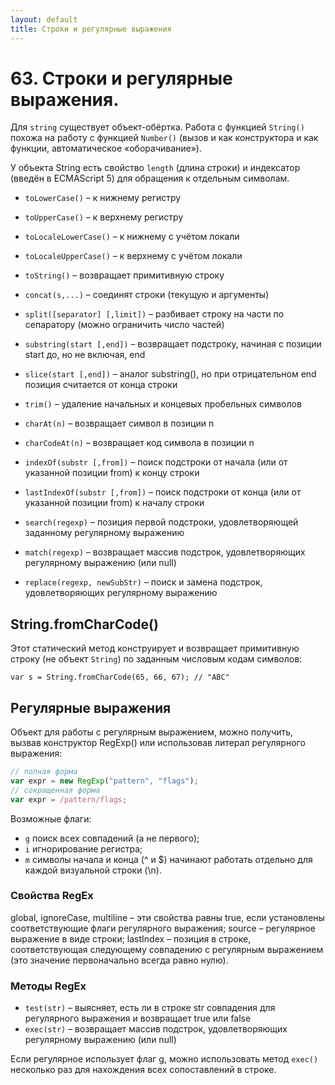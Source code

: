 ```yaml
---
layout: default
title: Строки и регулярные выражения
---
```


# 63. Строки и регулярные выражения.

Для `string` существует объект-обёртка. Работа с функцией `String()` похожа на работу с функцией `Number()` (вызов и как конструктора и как функции, автоматическое «оборачивание»).

У объекта String есть свойство `length` (длина строки) и индексатор (введён в ECMAScript 5) для обращения к отдельным символам.

* `toLowerCase()` – к нижнему регистру
* `toUpperCase()` – к верхнему регистру
* `toLocaleLowerCase()` – к нижнему с учётом локали
* `toLocaleUpperCase()` – к верхнему с учётом локали
* `toString()` – возвращает примитивную строку
* `concat(s,...)` – соединят строки (текущую и аргументы)
* `split([separator] [,limit])` – разбивает строку на части по сепаратору (можно ограничить число частей)
* `substring(start [,end])` – возвращает подстроку, начиная с позиции start до, но не включая, end
* `slice(start [,end])` – аналог substring(), но при отрицательном end позиция считается от конца строки
* `trim()` – удаление начальных и концевых пробельных символов
* `charAt(n)` – возвращает символ в позиции n
* `charCodeAt(n)` – возвращает код символа в позиции n
* `indexOf(substr [,from])` – поиск подстроки от начала (или от указанной позиции from) к концу строки
* `lastIndexOf(substr [,from])` – поиск подстроки от конца (или от указанной позиции from) к началу строки

* `search(regexp)` – позиция первой подстроки, удовлетворяющей заданному регулярному выражению
* `match(regexp)` – возвращает массив подстрок, удовлетворяющих регулярному выражению (или null)
* `replace(regexp, newSubStr)` – поиск и замена подстрок, удовлетворяющих регулярному выражению

## String.fromCharCode()

Этот статический метод конструирует и возвращает примитивную строку (не объект `String`) по заданным числовым кодам символов:

```
var s = String.fromCharCode(65, 66, 67); // "ABC"
```

## Регулярные выражения

Объект для работы с регулярным выражением, можно получить, вызвав конструктор RegExp() или использовав литерал регулярного выражения:

```javascript
// полная форма
var expr = new RegExp("pattern", "flags");
// сокращенная форма
var expr = /pattern/flags;
```

Возможные флаги:

* `g` поиск всех совпадений (а не первого);
* `i` игнорирование регистра;
* `m` символы начала и конца (^ и $) начинают работать отдельно для каждой визуальной строки (\n).

### Свойства RegEx

global, ignoreCase, multiline – эти свойства равны true, если установлены соответствующие флаги регулярного выражения;
source – регулярное выражение в виде строки;
lastIndex – позиция в строке, соответствующая следующему совпадению с регулярным выражением (это значение первоначально всегда равно нулю).

### Методы RegEx

* `test(str)` – выясняет, есть ли в строке str совпадения для регулярного выражения и возвращает true или false
* `exec(str)` – возвращает массив подстрок, удовлетворяющих регулярному выражению (или null)

Если регулярное использует флаг g, можно использовать метод `exec()` несколько раз для нахождения всех сопоставлений в строке.
